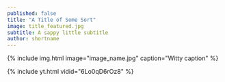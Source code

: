 ```yaml
---
published: false
title: "A Title of Some Sort"
image: title_featured.jpg
subtitle: A sappy little subtitle
author: shortname 
---
```



{% include img.html image="image_name.jpg" caption="Witty caption" %}

{% include yt.html vidid="6Lo0qD6rOz8" %}
